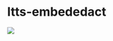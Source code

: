 # ltts-embededact
![]([![Compile-Linux](https://github.com/Manojna52/ltts-embededact/actions/workflows/compile1.yml/badge.svg)](https://github.com/Manojna52/ltts-embededact/actions/workflows/compile1.yml))
